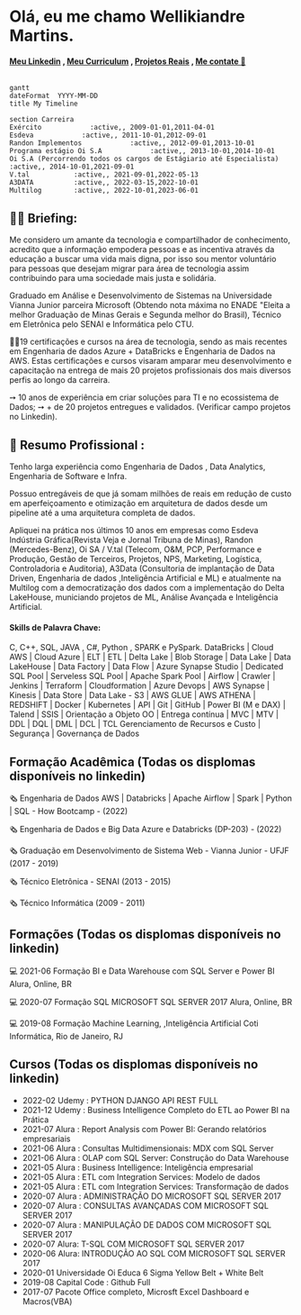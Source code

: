 # Olá, eu me chamo Wellikiandre Martins.
#### [Meu Linkedin](https://www.linkedin.com/in/wellikiandre/) , [Meu Curriculum](https://docs.google.com/document/d/1mX-EtqGDNQxiE8f8kMF0eon6iOelTQTK/edit?usp=sharing&ouid=116609682125162317803&rtpof=true&sd=true) , [Projetos Reais](https://www.linkedin.com/in/wellikiandre/details/projects/) , [Me contate 🚀](https://linktr.ee/wellikiandre)
```mermaid

gantt
dateFormat  YYYY-MM-DD
title My Timeline

section Carreira
Exército            :active,, 2009-01-01,2011-04-01
Esdeva            :active,, 2011-10-01,2012-09-01
Randon Implementos            :active,, 2012-09-01,2013-10-01
Programa estágio Oi S.A            :active,, 2013-10-01,2014-10-01
Oi S.A (Percorrendo todos os cargos de Estágiario até Especialista)            :active,, 2014-10-01,2021-09-01
V.tal           :active,, 2021-09-01,2022-05-13
A3DATA          :active,, 2022-03-15,2022-10-01
Multilog        :active,, 2022-10-01,2023-06-01

```


## 👨‍🏫 Briefing:
 
   Me considero um amante da tecnologia e compartilhador de conhecimento, acredito que a informação empodera pessoas e as incentiva através da educação a buscar uma vida mais digna, por isso sou mentor voluntário para pessoas que desejam migrar para área de tecnologia assim contribuindo para uma sociedade mais justa e solidária.

   Graduado em Análise e Desenvolvimento de Sistemas na Universidade Vianna Junior parceira Microsoft (Obtendo nota máxima no ENADE "Eleita a melhor Graduação de Minas Gerais e Segunda melhor do Brasil), Técnico em Eletrônica pelo SENAI e Informática pelo CTU.

   👨‍🎓19 certificações e cursos na área de tecnologia, sendo as mais recentes em Engenharia de dados Azure + DataBricks e Engenharia de Dados na AWS. Estas certificações e cursos visaram amparar meu desenvolvimento e capacitação na entrega de mais 20 projetos profissionais dos mais diversos perfis ao longo da carreira.


➙ 10 anos de experiência em criar soluções para TI e no ecossistema de Dados;
➙ + de 20 projetos entregues e validados. (Verificar campo projetos no Linkedin).


## 💼 Resumo Profissional :

Tenho larga experiência como Engenharia de Dados , Data Analytics, Engenharia de Software e Infra.

Possuo entregáveis de que já somam milhões de reais em redução de custo em aperfeiçoamento e otimização em arquitetura de dados desde um pipeline até a uma arquitetura completa de dados.

Apliquei na prática nos últimos 10 anos em empresas como Esdeva Indústria Gráfica(Revista Veja e Jornal Tribuna de Minas), Randon (Mercedes-Benz), Oi SA / V.tal (Telecom, O&M, PCP, Performance e Produção, Gestão de Terceiros, Projetos, NPS, Marketing, Logística, Controladoria e Auditoria), A3Data (Consultoria de implantação de 
Data Driven, Engenharia de dados ,Inteligência Artificial e ML) e atualmente na Multilog com a democratização dos dados com a implementação do Delta LakeHouse, municiando projetos de ML, Análise Avançada e Inteligência Artificial.

#### Skills de Palavra Chave:

C, C++, SQL, JAVA , C#, Python , SPARK e PySpark.
DataBricks | Cloud AWS | Cloud Azure | ELT | ETL | Delta Lake |
Blob Storage | Data Lake | Data LakeHouse | Data Factory | Data Flow | Azure Synapse Studio | Dedicated SQL Pool | Serveless SQL Pool | Apache Spark Pool | Airflow | Crawler | Jenkins | Terraform | Cloudformation | Azure Devops | AWS Synapse | Kinesis | Data Store | Data Lake - S3 | AWS GLUE | AWS ATHENA | REDSHIFT | Docker | Kubernetes | API | Git | GitHub | Power BI (M e DAX) | Talend | SSIS | Orientação a Objeto OO | Entrega contínua | MVC | MTV | DDL | DQL | DML | DCL | TCL
Gerenciamento de Recursos e Custo | Segurança | Governança de Dados



## Formação Acadêmica (Todas os displomas disponíveis no linkedin)

:newspaper_roll: Engenharia de Dados AWS | Databricks | Apache Airflow | Spark | Python | SQL - How Bootcamp - (2022)

:newspaper_roll: Engenharia de Dados e Big Data Azure e Databricks (DP-203) - (2022)

:newspaper_roll: Graduação em Desenvolvimento de Sistema Web - Vianna Junior - UFJF (2017 - 2019)

:newspaper_roll: Técnico Eletrônica - SENAI (2013 - 2015)

:newspaper_roll: Técnico Informática (2009 - 2011)

## Formações (Todas os displomas disponíveis no linkedin)

:computer: 2021-06 Formação BI e Data Warehouse com SQL Server e Power BI Alura, Online, BR

:computer: 2020-07 Formação SQL MICROSOFT SQL SERVER 2017 Alura, Online, BR

:computer: 2019-08 Formação Machine Learning, ,Inteligência Artificial Coti Informática, Rio de Janeiro, RJ

## Cursos (Todas os displomas disponíveis no linkedin)
* 2022-02		 Udemy : PYTHON DJANGO API REST FULL
* 2021-12    Udemy : Business Intelligence Completo do ETL ao Power BI na Prática
* 2021-07    Alura : Report Analysis com Power BI: Gerando relatórios empresariais
* 2021-06    Alura : Consultas Multidimensionais: MDX com SQL Server
* 2021-06    Alura : OLAP com SQL Server: Construção do Data Warehouse
* 2021-05    Alura : Business Intelligence: Inteligência empresarial
* 2021-05    Alura : ETL com Integration Services: Modelo de dados
* 2021-05    Alura : ETL com Integration Services: Transformação de dados
* 2020-07    Alura : ADMINISTRAÇÃO DO MICROSOFT SQL SERVER 2017
* 2020-07    Alura : CONSULTAS AVANÇADAS COM MICROSOFT SQL SERVER 2017
* 2020-07    Alura : MANIPULAÇÃO DE DADOS COM MICROSOFT SQL SERVER 2017
* 2020-07    Alura: T-SQL COM MICROSOFT SQL SERVER 2017
* 2020-06    Alura: INTRODUÇÃO AO SQL COM MICROSOFT SQL SERVER 2017
* 2020-01    Universidade Oi Educa 6 Sigma Yellow Belt + White Belt
* 2019-08    Capital Code : Github Full
* 2017-07    Pacote Office completo, Microsft Excel Dashboard e Macros(VBA)








